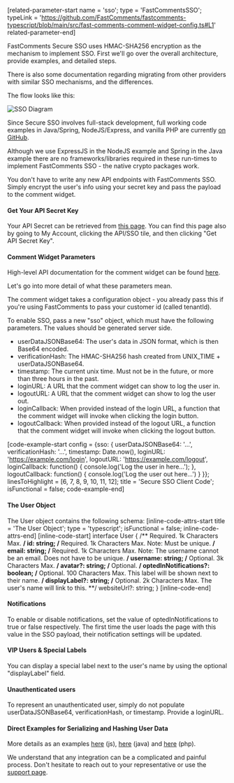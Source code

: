 [related-parameter-start name = 'sso'; type = 'FastCommentsSSO'; typeLink = 'https://github.com/FastComments/fastcomments-typescript/blob/main/src/fast-comments-comment-widget-config.ts#L1' related-parameter-end]

FastComments Secure SSO uses HMAC-SHA256 encryption as the mechanism to implement SSO. First we'll go over the overall architecture, provide examples, and detailed steps.

There is also some documentation regarding migrating from other providers with similar SSO mechanisms, and the differences.

The flow looks like this:

<div class="text-center">
    <img src="/images/sso-diagram.png" alt="SSO Diagram" title="SSO Diagram" />
</div>

Since Secure SSO involves full-stack development, full working code examples in Java/Spring, NodeJS/Express, and vanilla PHP are currently <a href="https://github.com/FastComments/fastcomments-code-examples/tree/master/sso" target="_blank">on GitHub</a>.

Although we use ExpressJS in the NodeJS example and Spring in the Java example there are no frameworks/libraries required in these run-times to implement FastComments SSO - the native crypto packages work.

You don't have to write any new API endpoints with FastComments SSO. Simply encrypt the user's info using your secret key and pass the payload to the comment widget.

#### Get Your API Secret Key

Your API Secret can be retrieved from <a href="https://fastcomments.com/auth/my-account/api-secret" target="_blank">this page</a>. You can find this page also by going to My Account, clicking the API/SSO tile, and then clicking "Get API Secret Key".

#### Comment Widget Parameters

High-level API documentation for the comment widget can be found <a href="https://github.com/FastComments/fastcomments-typescript/blob/main/src/fast-comments-comment-widget-config.ts#L1" target="_blank">here</a>.

Let's go into more detail of what these parameters mean.

The comment widget takes a configuration object - you already pass this if you're using FastComments to pass your customer id (called tenantId).

To enable SSO, pass a new "sso" object, which must have the following parameters. The values should be generated server side.

- userDataJSONBase64: The user's data in JSON format, which is then Base64 encoded.
- verificationHash: The HMAC-SHA256 hash created from UNIX_TIME + userDataJSONBase64.
- timestamp: The current unix time. Must not be in the future, or more than three hours in the past.
- loginURL: A URL that the comment widget can show to log the user in.
- logoutURL: A URL that the comment widget can show to log the user out.
- loginCallback: When provided instead of the login URL, a function that the comment widget will invoke when clicking the login button.
- logoutCallback: When provided instead of the logout URL, a function that the comment widget will invoke when clicking the logout button.

[code-example-start config = {sso: { userDataJSONBase64: '...', verificationHash: '...', timestamp: Date.now(), loginURL: 'https://example.com/login', logoutURL: 'https://example.com/logout', loginCallback: function() { console.log('Log the user in here...'); }, logoutCallback: function() { console.log('Log the user out here...') } }}; linesToHighlight = [6, 7, 8, 9, 10, 11, 12]; title = 'Secure SSO Client Code'; isFunctional = false; code-example-end]

#### The User Object

The User object contains the following schema:
[inline-code-attrs-start title = 'The User Object'; type = 'typescript'; isFunctional = false; inline-code-attrs-end]
[inline-code-start]
interface User {
    /** Required. 1k Characters Max. **/
    id: string;
    /** Required. 1k Characters Max. Note: Must be unique. **/
    email: string;
    /** Required. 1k Characters Max. Note: The username cannot be an email. Does not have to be unique. **/
    username: string;
    /** Optional. 3k Characters Max. **/ 
    avatar?: string;
    /** Optional. **/
    optedInNotifications?: boolean;
    /** Optional. 100 Characters Max. This label will be shown next to their name. **/
    displayLabel?: string;
    /** Optional. 2k Characters Max. The user's name will link to this. **/
    websiteUrl?: string;
}
[inline-code-end]

#### Notifications

To enable or disable notifications, set the value of optedInNotifications to true or false respectively. The first time the user loads the page with this value in the SSO payload, their notification settings will be updated.

#### VIP Users & Special Labels

You can display a special label next to the user's name by using the optional "displayLabel" field.

#### Unauthenticated users

To represent an unauthenticated user, simply do not populate userDataJSONBase64, verificationHash, or timestamp. Provide a loginURL.

#### Direct Examples for Serializing and Hashing User Data

More details as an examples <a href="https://github.com/fastcomments/fastcomments-code-examples/blob/master/sso/nodejs/routes/index.js#L26" target="_blank">here</a> (js), <a href="https://github.com/fastcomments/fastcomments-code-examples/blob/master/sso/java/src/main/java/com/winricklabs/ssodemo/DemoController.java#L54" target="_blank">here</a> (java) and <a href="https://github.com/fastcomments/fastcomments-code-examples/blob/master/sso/php/server.php#L27" target="_blank">here</a> (php).

We understand that any integration can be a complicated and painful process. Don't hesitate to reach out to your representative or use the <a href="https://fastcomments.com/auth/my-account/help" target="_blank">support page</a>.
